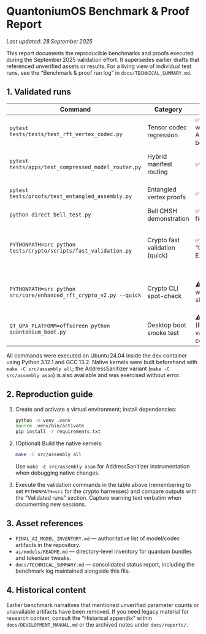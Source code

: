 # QuantoniumOS Benchmark & Proof Report
_Last updated: 28 September 2025_

This report documents the reproducible benchmarks and proofs executed during the September 2025 validation effort. It supersedes earlier drafts that referenced unverified assets or results. For a living view of individual test runs, see the “Benchmark & proof run log” in `docs/TECHNICAL_SUMMARY.md`.

## 1. Validated runs

| Command | Category | Outcome | Key metrics / notes |
| --- | --- | --- | --- |
| `pytest tests/tests/test_rft_vertex_codec.py` | Tensor codec regression | ✅ 8 passed, 11 warnings (expected ANS fallback behaviour) | Runtime ≈ 1.9 s. Confirms lossless round-trips, lossy error bounds, and checksum fallbacks. |
| `pytest tests/apps/test_compressed_model_router.py` | Hybrid manifest routing | ✅ 3 passed | Runtime ≈ 4.4 s. Exercises manifest discovery, HuggingFace stubs, and tensor reconstruction via `encode_tensor_hybrid`. |
| `pytest tests/proofs/test_entangled_assembly.py` | Entangled vertex proofs | ✅ 20 passed, 1 warning | Runtime ≈ 1.4 s. Warning reports QuTiP comparison fidelity ≈ 0.468 (expected for the current harness). |
| `python direct_bell_test.py` | Bell CHSH demonstration | ✅ CHSH = 2.828427, fidelity = 1.000000 | Uses compiled kernels; pure-Python fallback matches within 1e‑7. |
| `PYTHONPATH=src python tests/crypto/scripts/fast_validation.py` | Crypto fast validation (quick) | ✅ “CRYPTOGRAPHICALLY EXCELLENT” summary | 3 000 samples; differential/linear/avalanche phases rated EXCELLENT; phase uniformity 0.84 (GOOD); output captured in `fast_validation_quick_1759078231.json`; runtime ≈ 2.8 min (17.7 samples/s). |
| `PYTHONPATH=src python src/core/enhanced_rft_crypto_v2.py --quick` | Crypto CLI spot-check | ⚠️ Metrics gathered with throughput shortfall | Avalanche 0.501, key avalanche 0.486, key sensitivity 0.531; throughput ≈ 0 MB/s triggers target failure; message avalanche target falls just short of tightened bound. |
| `QT_QPA_PLATFORM=offscreen python quantonium_boot.py` | Desktop boot smoke test | ⚠️ Console fallback (PyQt5 missing), validation checklist completed | Displays dependency diagnostics and confirms quick assembly validation pass. |

All commands were executed on Ubuntu 24.04 inside the dev container using Python 3.12.1 and GCC 13.2. Native kernels were built beforehand with `make -C src/assembly all`; the AddressSanitizer variant (`make -C src/assembly asan`) is also available and was exercised without error.

## 2. Reproduction guide

1. Create and activate a virtual environment; install dependencies:

    ```bash
    python -m venv .venv
    source .venv/bin/activate
    pip install -r requirements.txt
    ```

2. (Optional) Build the native kernels:

    ```bash
    make -C src/assembly all
    ```

   Use `make -C src/assembly asan` for AddressSanitizer instrumentation when debugging native changes.

3. Execute the validation commands in the table above (remembering to set `PYTHONPATH=src` for the crypto harnesses) and compare outputs with the “Validated runs” section. Capture warning text verbatim when documenting new sessions.

## 3. Asset references

- `FINAL_AI_MODEL_INVENTORY.md` — authoritative list of model/codec artifacts in the repository.
- `ai/models/README.md` — directory-level inventory for quantum bundles and tokenizer tweaks.
- `docs/TECHNICAL_SUMMARY.md` — consolidated status report, including the benchmark log maintained alongside this file.

## 4. Historical content

Earlier benchmark narratives that mentioned unverified parameter counts or unavailable artifacts have been removed. If you need legacy material for research context, consult the “Historical appendix” within `docs/DEVELOPMENT_MANUAL.md` or the archived notes under `docs/reports/`.
